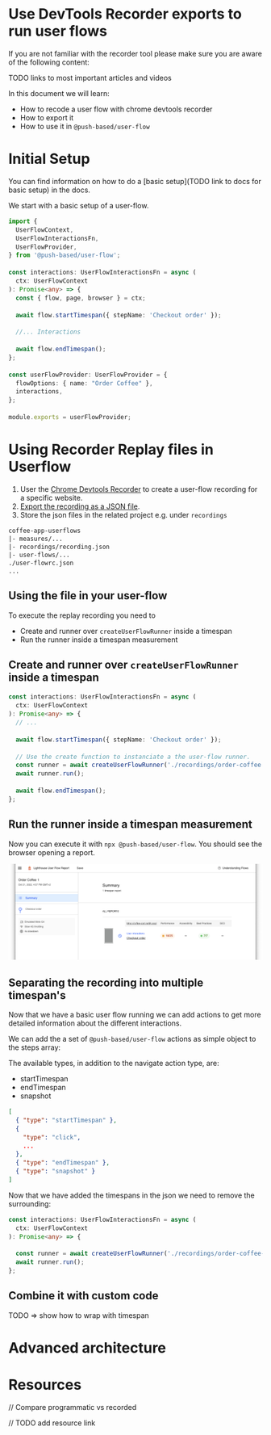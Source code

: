 # Use DevTools Recorder exports to run user flows

If you are not familiar with the recorder tool please make sure you are aware of the following content:

TODO links to most important articles and videos

In this document we will learn:
- How to recode a user flow with chrome devtools recorder
- How to export it
- How to use it in `@push-based/user-flow`

# Initial Setup

You can find information on how to do a [basic setup](TODO link to docs for basic setup) in the docs.

We start with a basic setup of a user-flow.

```ts
import {
  UserFlowContext,
  UserFlowInteractionsFn,
  UserFlowProvider,
} from '@push-based/user-flow';

const interactions: UserFlowInteractionsFn = async (
  ctx: UserFlowContext
): Promise<any> => {
  const { flow, page, browser } = ctx;

  await flow.startTimespan({ stepName: 'Checkout order' });
  
  //... Interactions

  await flow.endTimespan();
};

const userFlowProvider: UserFlowProvider = {
  flowOptions: { name: "Order Coffee" },
  interactions,
};

module.exports = userFlowProvider;
```

# Using Recorder Replay files in Userflow

1. User the [Chrome Devtools Recorder](https://developer.chrome.com/docs/devtools/recorder/#open) to create a user-flow recording for a specific website.
2. [Export the recording as a JSON file](https://developer.chrome.com/docs/devtools/recorder/reference/#:~:text=Export%20as%20a%20JSON%20file).
3. Store the json files in the related project e.g. under `recordings`

```
coffee-app-userflows
|- measures/...
|- recordings/recording.json
|- user-flows/...
./user-flowrc.json
... 
```

## Using the file in your user-flow

To execute the replay recording you need to
- Create and runner over `createUserFlowRunner` inside a timespan
- Run the runner inside a timespan measurement 

## Create and runner over `createUserFlowRunner` inside a timespan

```typescript
const interactions: UserFlowInteractionsFn = async (
  ctx: UserFlowContext
): Promise<any> => {
  // ...

  await flow.startTimespan({ stepName: 'Checkout order' });
  
  // Use the create function to instanciate a the user-flow runner.
  const runner = await createUserFlowRunner('./recordings/order-coffee.replay.json', ctx)
  await runner.run();

  await flow.endTimespan();
};
```

## Run the runner inside a timespan measurement 

Now you can execute it with `npx @push-based/user-flow`. 
You should see the browser opening a report.

![Replay userflow example without custom code](./images/lhr-replay-example-results-1.png)

## Separating the recording into multiple timespan's

Now that we have a basic user flow running we can add actions to get more detailed information about the different interactions. 

We can add the a set of `@push-based/user-flow` actions as simple object to the steps array:

The available types, in addition to the navigate action type, are:
- startTimespan
- endTimespan
- snapshot

```json
[
  { "type": "startTimespan" },
  { 
    "type": "click",
    ...
  },
  { "type": "endTimespan" },
  { "type": "snapshot" }
]
```

Now that we have added the timespans in the json we need to remove the surrounding:

```typescript
const interactions: UserFlowInteractionsFn = async (
  ctx: UserFlowContext
): Promise<any> => {

  const runner = await createUserFlowRunner('./recordings/order-coffee-2.replay.json', ctx);
  await runner.run();
};
```

## Combine it with custom code

TODO => show how to wrap with timespan

# Advanced architecture

# Resources

// Compare programmatic vs recorded

// TODO add resource link
